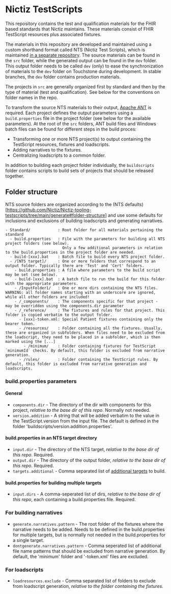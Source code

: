 # Nictiz TestScripts

This repository contains the test and qualification materials for the FHIR based standards that Nictiz maintains. These materials consist of FHIR TestScript resources plus associated fixtures.

The materials in this repository are developed and maintained using a custom shorthand format called NTS (Nictiz Test Scripts), which is maintained [in a separate repository](https://github.com/Nictiz/Nictiz-tooling-testscripts/tree/main/generate). The source materials can be found in the `src` folder, while the generated output can be found in the `dev` folder. This output folder needs to be called `dev` (only) to ease the synchronization of materials to the `dev` folder on Touchstone during development. In stable branches, the `dev` folder contains production materials. 

The projects in `src` are generally organized first by standard and then by the type of material (test and qualification). See below for the conventions on folder names in the repo.

To transform the source NTS materials to their output, [Apache ANT](https://ant.apache.org/) is required. Each project defines the output parameters using a `build.properties` file in the project folder (see below for the available parameters). At the root of the `src` folders, ANT build files and Windows batch files can be found for different steps in the build proces:

* Transforming one or more NTS project(s) to output containing the TestScript resources, fixtures and loadscripts.
* Adding narratives to the fixtures.
* Centralizing loadscripts to a common folder.

In addition to building each project folder individually, the `buildscripts` folder contains scripts to build sets of projects that should be released together. 

## Folder structure

NTS source folders are organized according to the (NTS defaults)[https://github.com/Nictiz/Nictiz-tooling-testscripts/tree/main/generate#folder-structure] and use some defaults for inclusions and exclusions of building loadscripts and generating narratives.

```
- Standard/            : Root folder for all materials pertaining the standard
  - build.properties   : File with the parameters for building all NTS project folders (see below).
                         Only a few additional parameters in relation to the build.properties in the project folder are needed.
  - build-[xxx].bat    : Batch file to build every NTS project folder.
  - /[NTS target]/     : One or more folders that correspond to an output folder. Typically there are 'Test' and 'Cert' folders.
    - build.properties : A file where parameters to the build script may be set (see below).
    - build-[xxx].bat  : A batch file to run the build for this folder with the appropriate parameters.
    - /InputFolder1/   : One or more dirs containing the NTS files. WARNING: all folder names starting with an underscore are ignored, while all other folders are included!
    - /_components/    : The components specific for that project - may be overridden using the components.dir parameter
    - /_reference/     : The fixtures and rules for that project. This folder is copied verbatim to the output folder.
      - [xxx]-token.xml: Special Patient fixtures containing only the bearer token.
      - /resources/    : Folder containing all the fixtures. Usually, these are organized in subfolders. When files need to be excluded from the loadscript, they need to be placed in a subfolder, which is then marked using the [...]
        - /minimum/    : Folder containing fixtures for TestScript `minimumId` checks. By default, this folder is excluded from narrative generation.
      - /rules/        : Folder containing the TestScript rules. By default, this folder is excluded from narrative generation and loadscripts.
```
### build.properties parameters
#### General
* `components.dir` - The directory of the dir with components for this project, _relative to the base dir of this repo_. Normally not needed.
* `version.addition` - A string that will be added verbatim to the value in the TestScript.version from the input file. The default is defined in the folder 'buildscripts/version.addition.properties'.

#### build.properties in an NTS target directory
* `input.dir` - The directory of the NTS target, _relative to the base dir of this repo_. Required.
* `output.dir` - The directory of the output folder, _relative to the base dir of this repo_. Required.
* `targets.additional` - Comma separated list of [additional targets](https://github.com/Nictiz/Nictiz-tooling-testscripts/tree/main/generate#building-different-variants) to build.

#### build.properties for building multiple targets
* `input.dirs` - A comma-seperated list of dirs, _relative to the base dir of this repo_, each containing a build.properties file. Required.

### For building narratives
* `generate.narratives.pattern` - The root folder of the fixtures where the narrative needs to be added. Needs to be defined in the build.properties for multiple targets, but is normally not needed in the build.properties for a single target.
* `dontgenerate.narratives.pattern` - Comma seperated list of additional file name patterns that should be excluded from narrative generation. By default, the 'minimum' folder and '-token.xml' files are excluded.

### For loadscripts
* `loadresources.exclude` - Comma separated list of folders to exclude from loadscript generation, _relative to the folder containing the fixtures_.
